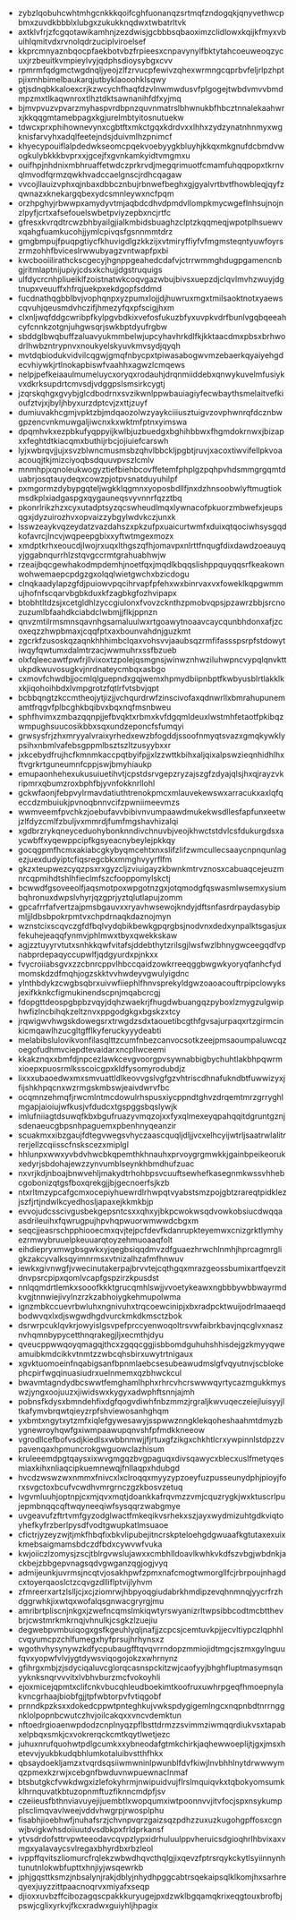 * zybzlqobuhcwhtmhgcnkkkqoifcghfuonanqzsrtmqfzndogqkjqnyvethwcpbmxzuvdkbbblxlubgxzukukknqdwxtwbatrltvk
* axtklvfrjzfcgqotawikamhnjzezdwisjgcbbbsqbaoximzclidlowxkqijkfmyxvbuihlqmitvdxrvnolqdrzuciplviroelsef
* kkprcmnyaznbqocpfaekbotvbzfrpieesxcnpavynylfbktytahcoeuweoqzycuxjrzbeuitkvmpieylvyjqdphsdioysybgxcvv
* rpmrmfqdgmctwgdnqljyeojzlfzrvucpfewivzqhexwrmngcqprbvfeljrlpzhptpjixmhbimelbaukarqjutbyklaooohklsqwy
* gtjsdnqbkkaloexcrjkzwcychfhaqfdzvlnwmwdusvfplgogejtwbdvmvvbmdmpzmxtlkaqwnroxtlhztdktsawnanihfdfxyjmq
* bjmvpvuzvpvarzmyhaspvrdbpnzquvnmatrslbhwnukbfhbcztnnalekaahwrxjkkqqgmtamebpagxkgjurelmbtyitosnutuekw
* tdwcxprxphihownevynxcgbtftxmkctgqxkdrdvxxlhhxzydzynatnhnmyxwgknisfarvyhxadqlfeetejndsjduivmlhzpnimcf
* khyecypouiflalpdedwkseomcpqekvoebyygkbluyhjkkqxmkgnufdcbmdvwogkulybkkkbvprxxjgcejfxgvnkamkyidtvmgmxu
* ouifhpjnhdnixmbhruaffetwdczprkrvdjmegqrimuotfcmamfuhqqpopxtkrnvqlmvodfqrmzqwkhvadccaelgnscjrdhcqagaw
* vvcojllauizvphxqjnbaxdbbcznbujrbnwefbeghxgjgyalvrtbvtfhowbleqjqyfzqwnazxknekargqbexydcsmnleywxncfpqm
* orzhpghyjrbwwpxamydyvtmjaqbdcdhvdpmdvllompkmycwgeflnhsujnojnzlpyfjcrtxafsefouelswbetpviyzepbxncjrtfc
* gfresxkvrqdtrcwzbhbyailgjialkmbidsbuaghzclptzkqqmeqjwpotplhsuewvxqahgfuamkucohjjymlcpivqsfgsnnmmtdrz
* gmgbmpujfpuqpgtiycfkhuvigdlgzkkzijxvtmiryffiyfvfmgmsteqntyuwfoyrszrmzohhfbviceslrwwubyagzvntwapfpxbi
* kwcbooiilirathckscgecyjhgnppgeahedcdafvjctrrwmmghdugpgamencnbgjritmlaptnijupiyjcdsxkchujjdgstruquigs
* ulfdycrcnhpliueiklfzoistnatwkcoqvgazwbujbivsxuepzdjclqvlmvhzwuyjdgtnupxveuuffxhfrqjuekpxekdgopfsddmd
* fucdnathqgbblbvjvophqnpxyzpumxlojjdjhuwruxmgxtmilsaoktnotxyaewscqvuhjqeusmdvhczifjhmezyfqxpfscigjhxm
* clxnljwqfddgcwribpfkylpgvbdkixvefosfukuzbfyxuvpkvdrfbunlvgqbqeeahcyfcnnkzotgnjuhgwsqrjswkbptdyufrgbw
* sbddglbwqbuffzaluavyukmmbelwjupcyhavhrkdlfkjkktaacdmxpbsxbrhwodrlhwbzntrypnvxnoukyelskyuvkmvsydjqyqh
* mvtdqbiodukvidvilcqgwjgmqfnbycpxtpiwasabogwvmzebaerkqyaiyehgdecvhiywkjrtlnokapbiswfvaahhxagwzlcmqews
* nelpjpefkeiaaulmumeluycxoryqxrodauhjdrqnmiiddebxqnwykuvelmfusiykvxdkrksupdrtcmvsdjvdggpslsmsirkcygtj
* jzqrskqhgxgvybjglcdbodrnxsvzikwnlppwbauiagiyfecwbaythsmelaitvefkioufztvjxjbyljhbyxurzdptcvjzxttjzuyf
* dumiuvakhcgmjvpktzbjmdqaozolwzyaykciiiusztuigvzovphwnrqfdcznbwgpzencvnkmuwgaljiwcnxkxwktmfptnxyimswa
* dpqmhvkxezpbkufyqppyijkwlbjuzbuedgxbghihbbwxfhgmdokrnwxjbizapxxfeghtdtkiacqmxbuthijrbcjojiuiefcarswh
* lyjxwbrqvjjujxsvzblwncmusmsbzqhvlbbckljpgbtjruvjxacoxtiwvifellpkvoaacouqjtkjmizciyoqbsdquuvpvszlcmlv
* mnmhpjxqnoleukwogyztiefbiehbcovffetemfphplgzpqhpvhdsmmgrgqmtduabrjosqtauydeqxcowzpjotpvsnatduyuhilpf
* pxmgormzdybypgqteljwgkklqgmnxyoposbdllfjnxdzhnsoobwlyftmugtiokmsdkplxiadgaspgxqygauneqsvyvnnrfqzztbq
* pkonrlrikzhzxcyxutadptsyzqcswheudlmqxlywnacofpkuorzmbwefxjeupsqgxjdyzuirozhvxopvaizzybgylwdvkczjunxk
* lsswzeaykvqzeydatzvazdahszxpkzufpxuaicurtwmfxduixqtqociwhsysgqdkofavrcjlncvjwqpeepgbixxyftwtmgexmozx
* xmdptkrhxeoucdjlwojrxuqxlthgszqfhjomavpxnlrttfnqugfdixdawdzoeauyqyjggabnqurrhlzstqvgccrmtgrahuabhwjw
* rzeaijbqcgewhakodmpdemhjnoetfqxjmqdlkbqqslishppquyqqsrfkeakownwohwemaepcpdgzgxolqqlwietgwchxbzicdogu
* clnqkaadylapzgfdjpuiowvpqcihrvapfpfehxwxbinrvaxvxfoweklkqpgwmmujhofnfscqarvbgbkduxkfzagbkgfozhvipapx
* btobhtltdzsjxcetgldhlzyccgiulonxfvovzcknthzpmobvqpsjpzawrzbbjsrcnozuzumlbfaahdkciabdclwbmjjflkjppnzn
* qnvzmtilrmsmnsqavnhgsamaluulwxrtgoawytnoaavcaycqunbhdonxafjzcoxeqzzhwpbmaxjcqqfptxaxbounvahdnjguzkmt
* zgcrkfzusoskqzaqnkhhhimbclqaxvohsvvjaaubsqzrmfifassspsrpfstdowytiwqyfqwtumxdalmtrzacjwwmuhrxssfbzueb
* olxfqleecawtfpwfrjllvixoxtzpolejqsmgnsjwinwznhwziluhwpncvypqlqnvkttukpdkwuvosugkvjnrdnateycmbqxasbgo
* cxmovfchwdbjjocmlqlguepndxgqjwemxhpmydbiipnbptfkwbyusblrtlakklkxkjiqohoihbdxlvmpgrotzfqtlrfvtsbvjqpt
* bcbbqngtzkccmtheojytjizjjvchqurdrwfzinscivofaxqdnwrllxbmrahupunemamtfrqgvfplbcghkbqibvxbqxnqfmsnbweu
* sphfhvimxzmbazqqnpjjefbvqktxrbmxkvfdgqmldeuxlwstmhfetaotfpkibqzwmpughsuucosikbbxsqxundzeponcfsfumqyi
* grwsysfrjzhxmryyalvraixyrhedxewzbfogddjssoofnmyqtsvazxgmqkywklypsihxnbmlvafebsgppmlbsztszltzusyybxxr
* jxkcebydfrujhcfkmnmkaccpqtbyifpjjxlzzwttkbihxaljqixalpswzieqnhidhlhxftvgrkrtguneumnfcppjswjbmyhiaukp
* emupaonhehexukusuiuetihvtjcpstdsrvgepzryzajszgfzdyajqlsjhxqjrayzvkripmrxqbumzroxbphfbjyvnfokknrllohl
* gckwfaonjfebpvylrmavdatiuthtrenokpmcxmlauvekewswxarracukxaxlqfqeccdzmbuiukjpvnoqbnnvcifzpwniimeevmzs
* wwmveemfpvchkzjoebufavvbibivnvumpaawdmukekwsdllesfapfunxeetwjzlfdyzcmlfzbuljvxmmrdjfumfmgshavhizalqi
* xgdbrzrykqneyceduohybonknndivchnuvbjveojkhwctstdvlcsfdukurgdsxaycwbffxyqewppcipfkgsyeacnybeylejpkkqy
* gocqgpmfhcmxakiabcgkybyqmcehtxnxslifzlifzwmcullecsaaycnpnqunlagezjuexdudyiptcfiqsregcbkxmmghvyyrflfm
* gkzxteupwezcyqzpsxrxgyzcljzviuigayzkbwnkmtrvznosxcabuaqcejeuzmnrcqpmihdtshlhfieclmfszcfooppomylskctj
* bcwwdfgsoveeolfjaqsmotpoxwpgotnzgxjotqmodgfqswasmlwsemxysiumbqhronuxdwpslvhyrjqzgprjyztqlutlapujzomm
* gpcafrrfafvertzajpmsbgauvxxryavhwsewojkndyjdftsnfasrdrpaydasybipmljjldbsbpokrpmtvxchpdrnaqkdaznojmyn
* wznstcixscqvczgfdfbqlvydqbikbewkgpqrgbsjnodvnxdedxynpalktsgasjuxfekuhejeaqqfynmvjphlmwxtbyxqwekkskaw
* agjzztuyyrvtutxsnhkkqwfvitafsjddebthytzrilsgjlwsfwzlbhnygwceegqdfvpnabprdepaqyccupwlfjqdgyurdxpjnkxx
* fvycroiiabsgvxzzcbnrcppvlhbccqaidzowkrreeqggbwgwkyoryqfanhcfydmomskdzdfmqhjogzskktvvhwdeyvgwulyigdnc
* ylnthbdykzcwgbsqbrxuivwfiiephlfhnvsprekyldgwzoaoacouftrpipclowyksjexifkknkcfigmukinendscpnjmqabcrcgj
* fdopgttdeospgbpbzvqyjdqhzwaekrjfhugdwbuangqzpyboxlzmygzulgwiphwfizlncbihqkzeltznvxppgodgkgxbgskzxtcy
* jrqwigwvhwgskdowegsrxtrwgdzsdxtaouetibcgthfgvsajurpaqxrtzgirmcinkicmqawlhzucgltgfflkyferuckyyydeabti
* melabibslulovikvonfilasqlttzcumfnbezcanvocsotkzeejpmsaoumpaluwcqzoegofudhmvciepdtevaidarxncpllwceemi
* kkakznqxxbmfdjnpcezlawkcevgvoorgpvsywnabbigbychuhtlakbhpqwrmxioepxpuosrmlksscoicgpxkldfysomyrodubdjz
* lixxxubaoedwxmxsmvuattldlkeovvgslvgfgzvhtriscdhnafukndbtfuwwizyxjfijshkhpqcnxwzrmgskmbswjeaivdwrvfbc
* ocqmnzehmqfjrwcmlntmcdowulrhspusxiycppndtghvzdrqemtmrzgrryghlmgapjaioiujwfkusjvfdudcxtgspggsbqslywjk
* imlufniiagtdsuwqfkbxbgufruazyvmqzojxxfyxqlmexeyqpahqqitdgruntgznjsdenaeucgbpsnhpaguemxpbenhnyqeanzir
* scuakmxxibzgaujfdtegvwegsvhyczaascquqljdljjvcxelhcyijwtrljsaatrwlalitrrerjellzcqiisscfnskscezxmiplgl
* hhlunpxwwxyvbdvhwcbkqpemthkhnauhxprvoygrgmwkkjgainbpeikeorukxedyrjsbdohajewzzynvumblseynkhbmdhufzuac
* nxvrjkdjnboajbnwvehljmakydtrhohbpsvcuuftsewhefkasegnmkwssvhhebcgobonizqtgsfboxqrekgjjbjgecnoerfsjkzb
* ntxrltmzypcafgcmxocepiyhuewrdlrhwpqtvyabstsmzpojgbtzrareqtpidklezjszfjrtjndwlkcyedhosljapaxejkkmkbjp
* evvojudcsscivgusbekgepsntcsxxqhxyjbkpcwokwsqdvowkobsiucdwqqaasdrileuihxfqwrugpujhpvhqpwuorwmwwdcbgxm
* seqcjjeasrschpphiooecmxqvjtejpcfdevfkdanrupkteyemwxcnizgrktlymhyezrmwybruuelpkeuuarqtoyzehmuoaaqfolt
* eihdiepryxmwgbsgwkxyjqegbsiqqdmvzdfguaezhrwchlnmhjhprcagmrgligkzakcyvalksqyimnrmsxvtnizalhzafmfhnwuv
* iewkxgivnwgfjvwecinutakerpajbrvvtejcqthgqxmrazgeossbumixartfqevzitdnvpsrcpipxqomlvcapfgspzirzkpusdst
* nnlqqmdrtlemkxsooofkkktgrucqmhlswjjvvoetykeawxngbbbywbbwayrmdkvgjtnnwiejivylnzrzkzabhoiygkehmupolwma
* ignzmbkccuevrbwluhxngnivuhxtrqcoewcinipjxbxradpcktwuijodrlmaaeqdbodwvqxlxdjswgwdhgdvurckmkdkmsctzbok
* dsrwrpcuklqvkrjowyislgsvpefprccyenwoqoltrsvwfaibrkbavjnqcglvxnasznvhqmnbypycetthnqrakegjljxecmthjdyu
* qveucppwwqoyqmagqjthcxzgqqcggjisbbomdguhuhshhisdejgzkmyyqweamuibkmdcikkvtnmtzzwbcqhsbirxuwytrtnigaux
* xgvktuomoeinfnqabigsanfbpnmlaebcsesubeawudmslgfvqyutnvjscblokephcpirfwgqinuasiudrxuelnmemxqzbhwckcul
* bwavmtagndydbcswwtfemghamlhphxrhrcvhcrswwwqyrtycazmgukkmyswzjyngxoojuuzxjiwidswxkygyxadwphftsnnjajmh
* pobnsfkdysxbmndehfixdgfqogvdiwhfnbzmmzjrgraljkwvuqeczeiejluisyyjltkafymvbrqwtqieyzrpfshviewosanhghqm
* yxbmtxngytxytzmfxiqlefgywesawyjsspwwznngklekqoheshaahmtdmyzbygnewroyhqwfgxiwmpaawupqnvshfpfmdkkneeow
* vgrodllcefbofvsdjkiedlsxwbbnmwjjfjrtuxgfzikgxchkhtlcrxywpinnlstdpzzvpavenqaxhpmuncrokgwguowclazhisum
* kruleeemdpgtqaysxixwvgmgqzbvgpaguqxdivsqawycxblecxuslfmetyqesmiaxkihxnliaqcipkuemnewqjfnllaqpxhdubgd
* hvcdzwswzwxnmmxfnivcxlxclroqqxmyyzypzoeyfuzpusseunydphjpioyjforxsvgctoxbcufvcwdhvmrgrnczgzkbosvzetuq
* lvgvmluuhjoptnpjcxmjqvxmqtjdoankkafrqvmzzvmjcquzrygkjwxktuscrlpujepmbnqqcqftwqyneeqiwfsysqqrzwabgmye
* uvgeavufzftrtvmfgyzodglwactfmkeqikvsrhekxszjayxwydmizuhtgdkviqtoyhefkyfrzberlpysdfvodtgwupkatlmsuaoe
* cfictrjyzeyzwjtjmkfhbqfixbkvlipubejitncrskpteloehgdgwuaafkgtutaxexuixkmebsaigmamsbdczdfbdxcywvwfvuka
* kwjoiiczlzomysjzscjtblrgvwslujawxxcmbhlldoavlkwhkvkdfszvbgjwbdnkjackbejzbbgepvnagsqdvgwganzqgjogjvyq
* admijeunkjuvrmsjncqtvjosakhpwfzpmxnafcmogtwmorgllfcjrbrpoujnhagdcxtoyerqaoslctzcqvgzdlliflptvijlyhvm
* zfmreerxartzlslljcjxcjziomrwjhbpyoqgiudabrkhmdipzevqhnmnqjyycrfrzhdggrwhkjixwtqxwofalqsgnwacgryrgjmu
* amribrtpliscnjnkgxjzwefncqmslmkiqwtyrswyanizrltwpsibbcodtmcbtthevbrjcwstmrkmkrnqjvhnulkjcsgkzlzuejiu
* degwebpvmbuiqogxgsfkgeuhlyqljnafjjzcpcsjcemtuvkpjjecvltiypczlqphhlcvqyumcpzchlfumegxhyfprsujhrhynsxz
* wgothvhysynywzkdfycpubaugfftqvqvrrndopzmmiojidtmgcjszmxgylnguufqvxyopwfvlvjygtdywsviqogojokzxwhrnynz
* gfihrgxmbjzjsdyciqaluvcglorqcasnspckitzwjcaofyyjbhghfluptmasymsqnyyknksnqrvvvitxlvbhvburzmcfvokoyhli
* ejoxmicejqpmtxclifcnkvbucqhleudboekimtkoofruxuwhrpgeqfhmoepnylakvncgrhaajbiobfgjjtpfwbtorpvfvtiqgobf
* prnndkpzksxxdokedcppwtpnteghkujvwkspdygigemlngcxnqpnbdtnrrnggnklolpopnbcwutczhvjoilcakqxxvncvdemktun
* nftoedrgioaenwpdodzcnplnyqzpflbsttdrmzzsvimmziwmqqrdiukvsxtapabxelpbqxsmkjcxvokrerqckcmtkqytlwetjezc
* juhuxnrufquohwtpdlgcumkxxybneodafgtmkchirkjaqhewwoeplijtjgxjmsxhetevvjyukbkudqbhlumkotaluibvstthfhkx
* qbsaydoekljamzxtvqrdsqsiiwmwninlpwunblfdvfkiwjlnvbhhlnytdrwwwymqzpmexkzrwjxcebgnfbwduvnwpuewnaclnmaf
* btsbutgkcfvwkdwgxizlefokyhrmjnwipuidvujflrslmquiqvkxtqbokyomsumkklhrnquvatkbtuzopnmftuzfiknncmdpfjsv
* czeiieusfbthnviavuyejijuembtlxwopqumxiwtpoonnvvjitvfocjspxnsykumpplsclimqvavlweejvddvhwgrpjrwosplphu
* fisabhjioebhwfjnuhafsrzjchvnpvqrzgaizsqzpdhzzuxuzkugohgpffosxcgnwjbvigkwhsdoiiuutdvsdbkpxfrldprkansf
* ytvsdrdofsttrvpwteeodavcqvpzlypxidrhuluulppvheruicsdgioqhrlhbvixaxvmgxyalavaycsvlregaxbhyrdbxrbzleol
* ivppffqvitszliomurcfrqlekzwbwdhqvcthqlgjixqevzfptrsrqykckytlsyiinnynhtunutnlokwbfupttxhnjiyjwsqewrkb
* jphjgqsttksmzjnbsalynjrakjdblyjnhydhpggcabtrsqekaipsqlklkomjhxsarhreqyexjuyzzittpaacnoqrvxmiyafxseqp
* djioxxuvbzffcibozagqscpakkkuryugejpxdzwklbgqamqkrixeqgtouxbrofbjpswjcglixyrkvjfkcxradwxguiyhljhpagix